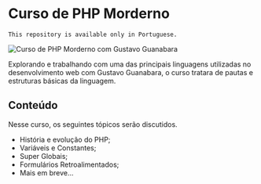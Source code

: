 # Curso de PHP Morderno

`This repository is available only in Portuguese.`

![Curso de PHP Morderno com Gustavo Guanabara]()

Explorando e trabalhando com uma das principais linguagens utilizadas no desenvolvimento web com Gustavo Guanabara, o curso tratara de pautas e estruturas básicas da linguagem.

## Conteúdo

Nesse curso, os seguintes tópicos serão discutidos.

- História e evolução do PHP;
- Variáveis e Constantes;
- Super Globais;
- Formulários Retroalimentados;
- Mais em breve...